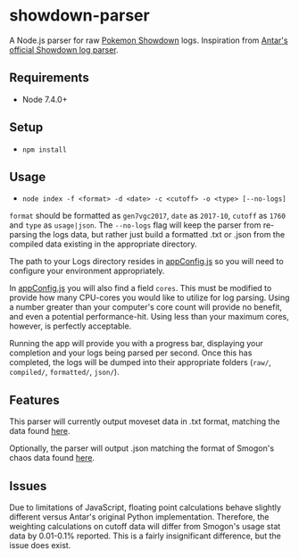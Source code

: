 # showdown-parser

A Node.js parser for raw [Pokemon Showdown](https://github.com/Zarel/Pokemon-Showdown) logs. Inspiration from [Antar's official Showdown log parser](https://github.com/Antar1011/Smogon-Usage-Stats).

## Requirements

* Node 7.4.0+

## Setup

* `npm install`

## Usage

* `node index -f <format> -d <date> -c <cutoff> -o <type> [--no-logs]`

`format` should be formatted as `gen7vgc2017`, `date` as `2017-10`, `cutoff` as `1760` and `type` as `usage|json`. The `--no-logs` flag will keep the parser from re-parsing the logs data, but rather just build a formatted .txt or .json from the compiled data existing in the appropriate directory.

The path to your Logs directory resides in [appConfig.js](https://github.com/GriffinLedingham/showdown-parser/blob/master/config/appConfig.js) so you will need to configure your environment appropriately.

In [appConfig.js](https://github.com/GriffinLedingham/showdown-parser/blob/master/config/appConfig.js) you will also find a field `cores`. This must be modified to provide how many CPU-cores you would like to utilize for log parsing. Using a number greater than your computer's core count will provide no benefit, and even a potential performance-hit. Using less than your maximum cores, however, is perfectly acceptable.

Running the app will provide you with a progress bar, displaying your completion and your logs being parsed per second. Once this has completed, the logs will be dumped into their appropriate folders (`raw/`, `compiled/`, `formatted/`, `json/`).

## Features

This parser will currently output moveset data in .txt format, matching the data found [here](http://www.smogon.com/stats/2017-10/moveset/gen7vgc2017-1760.txt).

Optionally, the parser will output .json matching the format of Smogon's chaos data found [here](http://www.smogon.com/stats/2017-10/chaos/gen7vgc2017-1760.json).

## Issues

Due to limitations of JavaScript, floating point calculations behave slightly different versus Antar's original Python implementation. Therefore, the weighting calculations on cutoff data will differ from Smogon's usage stat data by 0.01-0.1% reported. This is a fairly insignificant difference, but the issue does exist.
